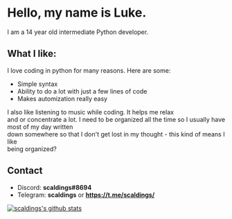 # Hello, my name is Luke.
I am a 14 year old intermediate Python developer.

## What I like:
I love coding in python for many reasons. Here are some:
  * Simple syntax
  * Ability to do a lot with just a few lines of code
  * Makes automization really easy  
  
I also like listening to music while coding. It helps me relax  
and or concentrate a lot.
I need to be organized all the time so I usually have most of my day written  
down somewhere so that I don't get lost in my thought - this kind of means I like  
being organized?

## Contact
* Discord: **scaldings#8694**
* Telegram: **scaldings** or **https://t.me/scaldings/**

[![scaldings's github stats](https://github-readme-stats.vercel.app/api?username=scaldings&show_icons=true)](https://github.com/anuraghazra/github-readme-stats)
